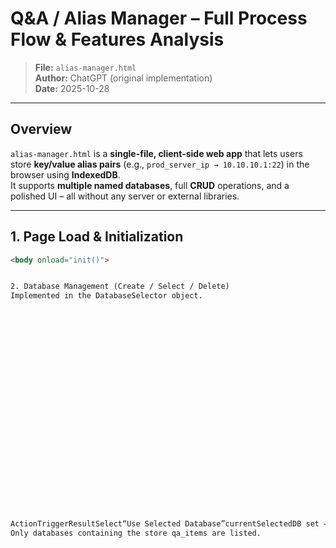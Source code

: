 # Q&A / Alias Manager – Full Process Flow & Features Analysis

> **File:** `alias-manager.html`  
> **Author:** ChatGPT (original implementation)  
> **Date:** 2025-10-28  

---

## Overview

`alias-manager.html` is a **single-file, client-side web app** that lets users store **key/value alias pairs** (e.g., `prod_server_ip → 10.10.10.1:22`) in the browser using **IndexedDB**.  
It supports **multiple named databases**, full **CRUD** operations, and a polished UI – all without any server or external libraries.

---

## 1. Page Load & Initialization

```html
<body onload="init()">


2. Database Management (Create / Select / Delete)
Implemented in the DatabaseSelector object.

























ActionTriggerResultSelect“Use Selected Database”currentSelectedDB set → handleDbSelected() → UI updatesCreate“Add New Database” → enter name → “Create and Use Database”New IndexedDB created with object store qa_items (auto-increment id, index queIndex)Delete“Remove Selected Database” + confirmationEntire DB removed via indexedDB.deleteDatabase()
Only databases containing the store qa_items are listed.
